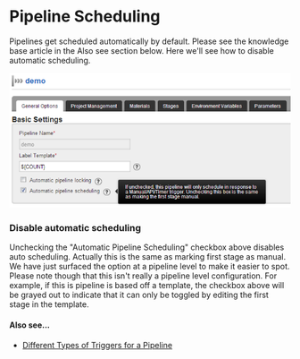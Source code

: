 # Pipeline Scheduling

Pipelines get scheduled automatically by default. Please see the knowledge base article in the Also see section below. Here we'll see how to disable automatic scheduling.

![Pipeline General Options](../resources/images/cruise/admin/pipeline_auto_schedule.png)

### Disable automatic scheduling

Unchecking the "Automatic Pipeline Scheduling" checkbox above disables auto scheduling. Actually this is the same as marking first stage as manual. We have just surfaced the option at a pipeline level to make it easier to spot. Please note though that this isn't really a pipeline level configuration. For example, if this is pipeline is based off a template, the checkbox above will be grayed out to indicate that it can only be toggled by editing the first stage in the template.

#### Also see...

-   [Different Types of Triggers for a Pipeline](http://support.thoughtworks.com/entries/23291981)